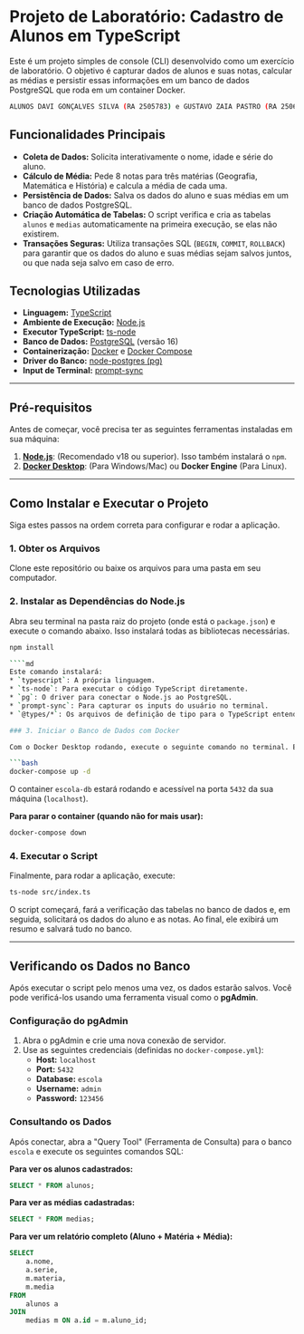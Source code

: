 # Projeto de Laboratório: Cadastro de Alunos em TypeScript

Este é um projeto simples de console (CLI) desenvolvido como um exercício de laboratório. O objetivo é capturar dados de alunos e suas notas, calcular as médias e persistir essas informações em um banco de dados PostgreSQL que roda em um container Docker.
```bash
ALUNOS DAVI GONÇALVES SILVA (RA 2505783) e GUSTAVO ZAIA PASTRO (RA 2506964)
```
## Funcionalidades Principais

* **Coleta de Dados:** Solicita interativamente o nome, idade e série do aluno.
* **Cálculo de Média:** Pede 8 notas para três matérias (Geografia, Matemática e História) e calcula a média de cada uma.
* **Persistência de Dados:** Salva os dados do aluno e suas médias em um banco de dados PostgreSQL.
* **Criação Automática de Tabelas:** O script verifica e cria as tabelas `alunos` e `medias` automaticamente na primeira execução, se elas não existirem.
* **Transações Seguras:** Utiliza transações SQL (`BEGIN`, `COMMIT`, `ROLLBACK`) para garantir que os dados do aluno e suas médias sejam salvos juntos, ou que nada seja salvo em caso de erro.

## Tecnologias Utilizadas

* **Linguagem:** [TypeScript](https://www.typescriptlang.org/)
* **Ambiente de Execução:** [Node.js](https://nodejs.org/en)
* **Executor TypeScript:** [ts-node](https://typestrong.org/ts-node/)
* **Banco de Dados:** [PostgreSQL](https://www.postgresql.org/) (versão 16)
* **Containerização:** [Docker](https://www.docker.com/) e [Docker Compose](https://docs.docker.com/compose/)
* **Driver do Banco:** [node-postgres (pg)](https://node-postgres.com/)
* **Input de Terminal:** [prompt-sync](https://www.npmjs.com/package/prompt-sync)

---

## Pré-requisitos

Antes de começar, você precisa ter as seguintes ferramentas instaladas em sua máquina:

1.  **[Node.js](https://nodejs.org/en/download/)**: (Recomendado v18 ou superior). Isso também instalará o `npm`.
2.  **[Docker Desktop](https://www.docker.com/products/docker-desktop/)**: (Para Windows/Mac) ou **Docker Engine** (Para Linux).

---

## Como Instalar e Executar o Projeto

Siga estes passos na ordem correta para configurar e rodar a aplicação.

### 1. Obter os Arquivos

Clone este repositório ou baixe os arquivos para uma pasta em seu computador.

### 2. Instalar as Dependências do Node.js

Abra seu terminal na pasta raiz do projeto (onde está o `package.json`) e execute o comando abaixo. Isso instalará todas as bibliotecas necessárias.

```bash
npm install

````md
Este comando instalará:
* `typescript`: A própria linguagem.
* `ts-node`: Para executar o código TypeScript diretamente.
* `pg`: O driver para conectar o Node.js ao PostgreSQL.
* `prompt-sync`: Para capturar os inputs do usuário no terminal.
* `@types/*`: Os arquivos de definição de tipo para o TypeScript entender essas bibliotecas.

### 3. Iniciar o Banco de Dados com Docker

Com o Docker Desktop rodando, execute o seguinte comando no terminal. Este comando lerá o arquivo `docker-compose.yml` e criará/iniciará o container do PostgreSQL em segundo plano (`-d`).

```bash
docker-compose up -d
````

O container `escola-db` estará rodando e acessível na porta `5432` da sua máquina (`localhost`).

**Para parar o container (quando não for mais usar):**

```bash
docker-compose down
```

### 4\. Executar o Script

Finalmente, para rodar a aplicação, execute:

```bash
ts-node src/index.ts
```

O script começará, fará a verificação das tabelas no banco de dados e, em seguida, solicitará os dados do aluno e as notas. Ao final, ele exibirá um resumo e salvará tudo no banco.

-----

## Verificando os Dados no Banco

Após executar o script pelo menos uma vez, os dados estarão salvos. Você pode verificá-los usando uma ferramenta visual como o **pgAdmin**.

### Configuração do pgAdmin

1.  Abra o pgAdmin e crie uma nova conexão de servidor.
2.  Use as seguintes credenciais (definidas no `docker-compose.yml`):
      * **Host:** `localhost`
      * **Port:** `5432`
      * **Database:** `escola`
      * **Username:** `admin`
      * **Password:** `123456`

### Consultando os Dados

Após conectar, abra a "Query Tool" (Ferramenta de Consulta) para o banco `escola` e execute os seguintes comandos SQL:

**Para ver os alunos cadastrados:**

```sql
SELECT * FROM alunos;
```

**Para ver as médias cadastradas:**

```sql
SELECT * FROM medias;
```

**Para ver um relatório completo (Aluno + Matéria + Média):**

```sql
SELECT
    a.nome,
    a.serie,
    m.materia,
    m.media
FROM 
    alunos a
JOIN 
    medias m ON a.id = m.aluno_id;
```

```
```
